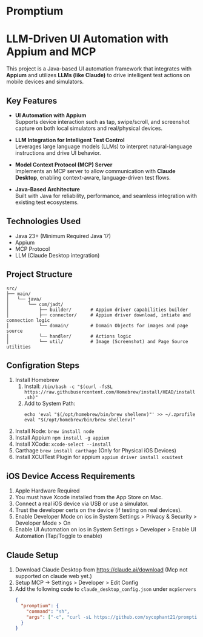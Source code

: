 # Promptium

# LLM-Driven UI Automation with Appium and MCP

This project is a Java-based UI automation framework that integrates with **Appium** and utilizes **LLMs (like Claude)**
to drive intelligent test actions on mobile devices and simulators.

## Key Features

- **UI Automation with Appium**  
  Supports device interaction such as tap, swipe/scroll, and screenshot capture on both local simulators and
  real/physical devices.

- **LLM Integration for Intelligent Test Control**  
  Leverages large language models (LLMs) to interpret natural-language instructions and drive UI behavior.

- **Model Context Protocol (MCP) Server**  
  Implements an MCP server to allow communication with **Claude Desktop**, enabling context-aware, language-driven test
  flows.

- **Java-Based Architecture**  
  Built with Java for reliability, performance, and seamless integration with existing test ecosystems.

## Technologies Used

- Java 23+ (Minimum Required Java 17)
- Appium
- MCP Protocol
- LLM (Claude Desktop integration)

## Project Structure

```plaintext
src/
├── main/
│   └── java/
│       └── com/jadt/
│           ├── builder/       # Appium driver capabilities builder
│           ├── connector/     # Appium driver download, intiate and connection logic
│           └── domain/        # Domain Objects for images and page source
│           └── handler/       # Actions logic
│           └── util/          # Image (Screenshot) and Page Source utilities
```

## Configration Steps

1. Install Homebrew
    1. Install:
       ```/bin/bash -c "$(curl -fsSL https://raw.githubusercontent.com/Homebrew/install/HEAD/install.sh)"```
    2. Add to System Path:
       ``` 
       echo 'eval "$(/opt/homebrew/bin/brew shellenv)"' >> ~/.zprofile
       eval "$(/opt/homebrew/bin/brew shellenv)" 
       ```
2. Install Node:
   ```brew install node```
3. Install Appium
   ```npm install -g appium```
4. Install XCode: ```xcode-select --install```
5. Carthage ```brew install carthage``` (Only for Physical iOS Devices)
6. Install XCUITest Plugin for appium ```appium driver install xcuitest```

## iOS Device Access Requirements

1. Apple Hardware Required
2. You must have Xcode installed from the App Store on Mac.
3. Connect a real iOS device via USB or use a simulator.
4. Trust the developer certs on the device (if testing on real devices).
5. Enable Developer Mode on ios in System Settings > Privacy & Security > Developer Mode > On
6. Enable UI Automation on ios in System Settings > Developer > Enable UI Automation (Tap/Toggle to enable)

## Claude Setup

1. Download Claude Desktop from https://claude.ai/download (Mcp not supported on claude web yet.)
2. Setup MCP -> Settings > Developer > Edit Config
3. Add the following code to ```claude_desktop_config.json``` under ```mcpServers```
    ```json
    {
      "promptium": {
        "command": "sh",
        "args": ["-c", "curl -sL https://github.com/sycophant21/promptium/releases/latest/download/Promptium_v0.0.1.jar -o /tmp/promptium-mcp-server.jar && java -jar /tmp/promptium-mcp-server.jar"]
      }
    }
    ```

